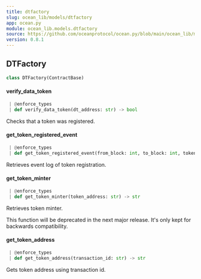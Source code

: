 ```yaml
---
title: dtfactory
slug: ocean_lib/models/dtfactory
app: ocean.py
module: ocean_lib.models.dtfactory
source: https://github.com/oceanprotocol/ocean.py/blob/main/ocean_lib/models/dtfactory.py
version: 0.8.1
---
```

## DTFactory

```python
class DTFactory(ContractBase)
```

#### verify\_data\_token

```python
 | @enforce_types
 | def verify_data_token(dt_address: str) -> bool
```

Checks that a token was registered.

#### get\_token\_registered\_event

```python
 | @enforce_types
 | def get_token_registered_event(from_block: int, to_block: int, token_address: str) -> [AttributeDict]
```

Retrieves event log of token registration.

#### get\_token\_minter

```python
 | @enforce_types
 | def get_token_minter(token_address: str) -> str
```

Retrieves token minter.

This function will be deprecated in the next major release.
It's only kept for backwards compatibility.

#### get\_token\_address

```python
 | @enforce_types
 | def get_token_address(transaction_id: str) -> str
```

Gets token address using transaction id.

